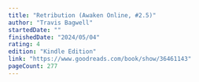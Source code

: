 ```yaml
---
title: "Retribution (Awaken Online, #2.5)"
author: "Travis Bagwell"
startedDate: ""
finishedDate: "2024/05/04"
rating: 4
edition: "Kindle Edition"
link: "https://www.goodreads.com/book/show/36461143"
pageCount: 277
---
```



